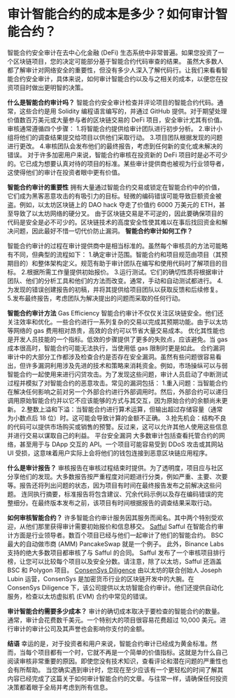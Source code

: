 # 审计智能合约的成本是多少？如何审计智能合约？

智能合约安全审计在去中心化金融 (DeFi) 生态系统中非常普遍。如果您投资了一个区块链项目，您的决定可能部分基于智能合约代码审查的结果。
虽然大多数人都了解审计对网络安全的重要性，但没有多少人深入了解代码行。让我们来看看智能合约安全审计，具体来说，如何审计智能合约以及与之相关的成本，以便您在投资项目时做出更明智的决策。

**什么是智能合约审计吗？**
智能合约安全审计检查并评论项目的智能合约代码。通常，这些合约是用 Solidity 编程语言编写的，并通过 GitHub 提供。对于期望处理价值数百万美元或大量参与者的区块链交易的 DeFi 项目，安全审计尤其有价值。审核通常遵循四个步骤： 1.将智能合约提供给审计团队进行初步分析。 2.审计小组将他们的调查结果提交给项目以供他们采取行动。 3.项目团队根据发现的问题进行更改。 4.审核团队会发布他们的最终报告，考虑到任何新的变化或未解决的错误。
对于许多加密用户来说，智能合约审核在投资新的 DeFi 项目时是必不可少的。它已成为想要认真对待的项目的标准。某些审计提供商也被视为行业领导者，这使得他们的审计在投资者眼中更有价值。

**智能合约审计的重要性**
拥有大量通过智能合约交易或锁定在智能合约中的价值，它们成为黑客恶意攻击的有吸引力的目标。轻微的编码错误可能导致巨额资金被盗。例如，以太坊区块链上的 DAO hack 夺走了价值约 6000 万美元的 ETH，甚至导致了以太坊网络的硬分叉。
由于区块链交易是不可逆的，因此要确保项目的代码是安全是必不可少的。区块链技术的高度安全性使其难以在事后找回资金和解决问题，因此最好不惜一切代价防止漏洞。
**智能合约审计如何工作？**

智能合约审计的过程在审计提供商中是相当标准的。虽然每个审核员的方法可能略有不同，但典型的流程如下： 1.确定审计范围。智能合约和项目规范由项目（其预期目的）和整体架构定义。规范有助于审计团队在编写和使用代码时了解项目的目标。 2.根据所需工作量提供初始报价。 3.运行测试。它们的确切性质将根据审计团队、他们的分析工具和他们的方法而改变。通常，手动和自动测试都进行。 4.为发现的错误创建报告的初稿，并将其提供给项目团队以获取反馈和后续修复。 5.发布最终报告，考虑团队为解决提出的问题而采取的任何行动。

**智能合约审计方法**
Gas Efficiency
智能合约审计不仅仅关注区块链安全。他们还关注效率和优化。一些合约进行一系列复杂的交易以完成其预期功能。由于以太坊等网络的 gas 费用相对昂贵，高效的合约可以节省大量交易成本。
优化其性能也是开发人员技能的一个指标。低效的步骤提供了更多的失败点，应该避免。当 gas 成本很高时，智能合约可能无法执行，当使用低 gas 限制时更是如此。
合约漏洞
审计中的大部分工作都涉及检查合约是否存在安全漏洞。虽然有些问题很容易看出，但许多漏洞利用涉及先进的技术和策略来消耗资金。例如，市场操纵可以与弱智能合约一起使用来进行闪贷攻击。为了发现这些问题，审计人员启动了中断测试过程并模拟了对智能合约的恶意攻击。常见的漏洞包括： 1.重入问题：当智能合约在解决任何影响之前对另一个外部合约进行外部调用时。然后，外部合约可以递归调用原始智能合约并以它不应该能够的方式与其交互，因为原始合约的余额尚未更新。 2.整数上溢和下溢：当智能合约进行算术运算，但输出超过存储容量（通常为小数点后 18 位）时。这可能会导致计算的金额不正确。 3.抢先机会：结构不良的代码可以提供市场购买或销售的预警。反过来，这可以允许其他人使用这些信息并进行交易以谋取自己的利益。
平台安全漏洞
大多数审计包括查看托管合约的网络，甚至用于与 DApp 交互的 API。一个项目可能容易受到 DDoS 攻击或其网站 UI 受损，这意味着用户实际上会将他们的钱包连接到恶意区块链应用程序。

**什么是审计报告？**
审核报告在审核过程结束时提供。为了透明度，项目应与社区分享他们的发现。大多数报告按严重程度对问题进行分类，例如严重、主要、次要等。报告还将列出问题的状态，因为项目有时间在最终报告发布之前解决这些问题。
连同执行摘要，标准报告将包含建议、冗余代码示例以及存在编码错误的完整细分。在最终版本发布之前，该项目有时间根据报告的调查结果采取行动。

**如何审核智能合约？**
许多智能合约审计服务因其服务而闻名。其中两个特别受欢迎，从他们那里获得审计需要初始报价和信息移交。
[Safful](https://safful.com/)
Safful 在智能合约审计方面是行业领导者。数百个项目已经与他们一起审计了他们的智能合约。 BSC 最大的自动做市商 (AMM) PancakeSwap 就是一个例子。
此外，Binance Labs 支持的绝大多数项目都审核了与 Safful 的合同。 Safful 发布了一个审核项目排行榜，让您可以比较每个项目以及安全分数。请注意，除了以太坊，Safful 还涵盖 BSC 和 Polygon 项目。
[ConsenSys Diligence](https://consensys.io/diligence/)
由以太坊的联合创始人 Joseph Lubin 运营，ConsenSys 是加密货币行业的区块链开发中的大腕。在 ConsenSys Diligence 下，该公司提供以太坊智能合约审计。他们还提供自动化服务，检查以太坊虚拟机 (EVM) 合约中常见的错误。

**审计智能合约需要多少成本？**
审计的确切成本取决于要检查的智能合约的数量。通常，审计会花费数千美元。一个特别大的项目很容易花费超过 10,000 美元。进行审计的审计公司及其声誉也会影响你支付的金额。

**结语**
幸运的是，对于投资者和用户来说，智能合约审计已经成为黄金标准。然而，当每个项目都有一个时，它就不再是一个简单的价值指标。这就是为什么自己阅读审核非常重要的原因。即使您没有技术知识，查看评论和潜在问题的严重性也会有所帮助。
当您确实遇到审计时，您现在至少应该有一个更轻松的时间了解其内容已经完成了这篇关于如何审计智能合约的文章。与往常一样，请确保任何投资决策都着眼于全局并考虑到所有信息。
